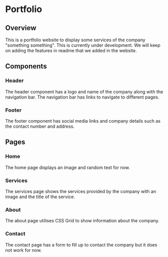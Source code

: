 # Portfolio

## Overview
This is a portfolio website to display some services of the company "something something". This is currently under development. We will keep on adding the features in readme that we added in the website.

## Components

### Header
The header component has a logo and name of the company along with the navigation bar. The navigation bar has links to navigate to different pages.

### Footer
The footer component has social media links and company details such as the contact number and address.

## Pages

### Home
The home page displays an image and random text for now.

### Services
The services page shows the services provided by the company with an image and the title of the service.

### About
The about page utilises CSS Grid to show information about the company.

### Contact
The contact page has a form to fill up to contact the company but it does not work for now.